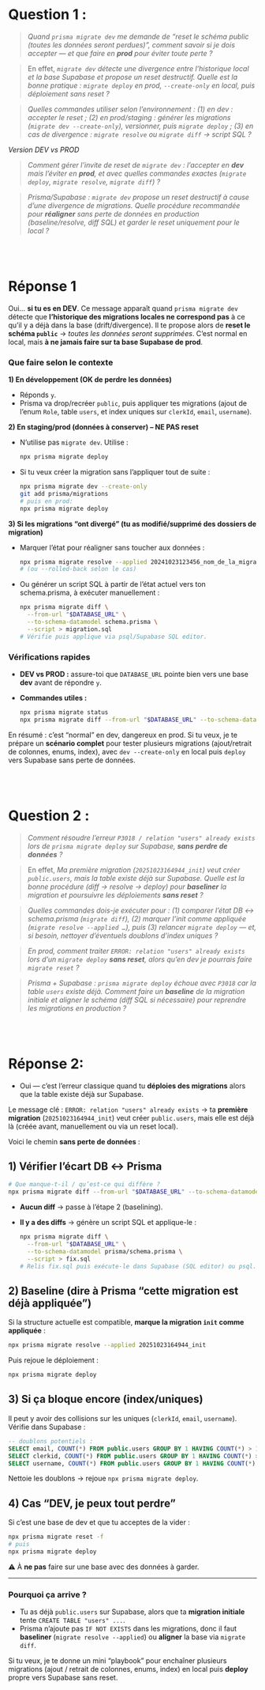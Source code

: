 # Question 1 :


> *Quand `prisma migrate dev` me demande de “reset le schéma public (toutes les données seront perdues)”, comment savoir si je dois accepter — et que faire en **prod** pour éviter toute perte ?*


> En effet, *`migrate dev` détecte une divergence entre l’historique local et la base Supabase et propose un reset destructif. Quelle est la bonne pratique : `migrate deploy` en prod, `--create-only` en local, puis déploiement sans reset ?*

> *Quelles commandes utiliser selon l’environnement :*
> *(1) en dev : accepter le reset ;*
> *(2) en prod/staging : générer les migrations (`migrate dev --create-only`), versionner, puis `migrate deploy` ;*
> *(3) en cas de divergence : `migrate resolve` ou `migrate diff` → script SQL ?*

*Version DEV vs PROD*

> *Comment gérer l’invite de reset de `migrate dev` : l’accepter en **dev** mais l’éviter en **prod**, et avec quelles commandes exactes (`migrate deploy`, `migrate resolve`, `migrate diff`) ?*

> *Prisma/Supabase : `migrate dev` propose un reset destructif à cause d’une divergence de migrations. Quelle procédure recommandée pour **réaligner** sans perte de données en production (baseline/resolve, diff SQL) et garder le reset uniquement pour le local ?*



<br/>
<br/>

# Réponse 1


Oui… **si tu es en DEV**.
Ce message apparaît quand `prisma migrate dev` détecte que **l’historique des migrations locales ne correspond pas** à ce qu’il y a déjà dans la base (drift/divergence). Il te propose alors de **reset le schéma `public`** → *toutes les données seront supprimées*. C’est normal en local, mais **à ne jamais faire sur ta base Supabase de prod**.

### Que faire selon le contexte

**1) En développement (OK de perdre les données)**

* Réponds `y`.
* Prisma va drop/recréer `public`, puis appliquer tes migrations (ajout de l’enum `Role`, table `users`, et index uniques sur `clerkId`, `email`, `username`).

**2) En staging/prod (données à conserver) – NE PAS reset**

* N’utilise pas `migrate dev`. Utilise :

  ```bash
  npx prisma migrate deploy
  ```
* Si tu veux créer la migration sans l’appliquer tout de suite :

  ```bash
  npx prisma migrate dev --create-only
  git add prisma/migrations
  # puis en prod:
  npx prisma migrate deploy
  ```

**3) Si les migrations “ont divergé” (tu as modifié/supprimé des dossiers de migration)**

* Marquer l’état pour réaligner sans toucher aux données :

  ```bash
  npx prisma migrate resolve --applied 20241023123456_nom_de_la_migration
  # (ou --rolled-back selon le cas)
  ```
* Ou générer un script SQL à partir de l’état actuel vers ton schema.prisma, à exécuter manuellement :

  ```bash
  npx prisma migrate diff \
    --from-url "$DATABASE_URL" \
    --to-schema-datamodel schema.prisma \
    --script > migration.sql
  # Vérifie puis applique via psql/Supabase SQL editor.
  ```

### Vérifications rapides

* **DEV vs PROD :** assure-toi que `DATABASE_URL` pointe bien vers une base **dev** avant de répondre `y`.
* **Commandes utiles :**

  ```bash
  npx prisma migrate status
  npx prisma migrate diff --from-url "$DATABASE_URL" --to-schema-datamodel schema.prisma
  ```

En résumé : c’est “normal” en dev, dangereux en prod. Si tu veux, je te prépare un **scénario complet** pour tester plusieurs migrations (ajout/retrait de colonnes, enums, index), avec `dev --create-only` en local puis `deploy` vers Supabase sans perte de données.


<br/>
<br/>

# Question 2 :


> *Comment résoudre l’erreur `P3018 / relation "users" already exists` lors de `prisma migrate deploy` sur Supabase, **sans perdre de données** ?*

> En effet, *Ma première migration (`20251023164944_init`) veut créer `public.users`, mais la table existe déjà sur Supabase. Quelle est la bonne procédure (diff → resolve → deploy) pour **baseliner** la migration et poursuivre les déploiements **sans reset** ?*

> *Quelles commandes dois-je exécuter pour : (1) comparer l’état DB ↔ schema.prisma (`migrate diff`), (2) marquer l’init comme appliquée (`migrate resolve --applied …`), puis (3) relancer `migrate deploy` — et, si besoin, nettoyer d’éventuels doublons d’index uniques ?*

> *En prod, comment traiter `ERROR: relation "users" already exists` lors d’un `migrate deploy` **sans reset**, alors qu’en dev je pourrais faire `migrate reset` ?*

> *Prisma + Supabase : `prisma migrate deploy` échoue avec `P3018` car la table `users` existe déjà. Comment faire un **baseline** de la migration initiale et aligner le schéma (diff SQL si nécessaire) pour reprendre les migrations en production ?*




<br/>
<br/>

# Réponse 2:



- Oui — c’est l’erreur classique quand tu **déploies des migrations** alors que la table existe déjà sur Supabase.

Le message clé :
`ERROR: relation "users" already exists` → ta **première migration** (`20251023164944_init`) veut créer `public.users`, mais elle est déjà là (créée avant, manuellement ou via un reset local).

Voici le chemin **sans perte de données** :

## 1) Vérifier l’écart DB ↔ Prisma

```bash
# Que manque-t-il / qu’est-ce qui diffère ?
npx prisma migrate diff --from-url "$DATABASE_URL" --to-schema-datamodel prisma/schema.prisma
```

* **Aucun diff** → passe à l’étape 2 (baselining).
* **Il y a des diffs** → génère un script SQL et applique-le :

  ```bash
  npx prisma migrate diff \
    --from-url "$DATABASE_URL" \
    --to-schema-datamodel prisma/schema.prisma \
    --script > fix.sql
  # Relis fix.sql puis exécute-le dans Supabase (SQL editor) ou psql.
  ```

## 2) Baseline (dire à Prisma “cette migration est déjà appliquée”)

Si la structure actuelle est compatible, **marque la migration `init` comme appliquée** :

```bash
npx prisma migrate resolve --applied 20251023164944_init
```

Puis rejoue le déploiement :

```bash
npx prisma migrate deploy
```

## 3) Si ça bloque encore (index/uniques)

Il peut y avoir des collisions sur les uniques (`clerkId`, `email`, `username`). Vérifie dans Supabase :

```sql
-- doublons potentiels :
SELECT email, COUNT(*) FROM public.users GROUP BY 1 HAVING COUNT(*) > 1;
SELECT clerkid, COUNT(*) FROM public.users GROUP BY 1 HAVING COUNT(*) > 1;
SELECT username, COUNT(*) FROM public.users GROUP BY 1 HAVING COUNT(*) > 1;
```

Nettoie les doublons → rejoue `npx prisma migrate deploy`.

## 4) Cas “DEV, je peux tout perdre”

Si c’est une base de dev et que tu acceptes de la vider :

```bash
npx prisma migrate reset -f
# puis
npx prisma migrate deploy
```

⚠️ À **ne pas** faire sur une base avec des données à garder.

---

### Pourquoi ça arrive ?

* Tu as déjà `public.users` sur Supabase, alors que ta **migration initiale** tente `CREATE TABLE "users" ...`.
* Prisma n’ajoute pas `IF NOT EXISTS` dans les migrations, donc il faut **baseliner** (`migrate resolve --applied`) ou **aligner** la base via `migrate diff`.

Si tu veux, je te donne un mini “playbook” pour enchaîner plusieurs migrations (ajout / retrait de colonnes, enums, index) en local puis **deploy** propre vers Supabase sans reset.

